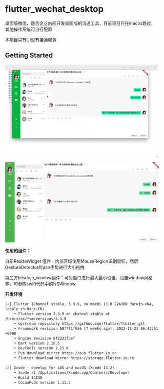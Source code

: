# flutter_wechat_desktop

桌面版微信，适合企业内部开发桌面版的沟通工具，目前项目只在macos跑过，其他操作系统可自行配置

本项目只有UI没有接通服务

## Getting Started

![demo png](1.gif "demo")



![demo png](1_1.jpg "demo")



**使用的组件：**

自研ResizeWidget 组件：内部区域使用MouseRegion识别鼠标，然后GestureDetector的pan手势进行大小拖拽

第三方bitsdojo_window组件：可对窗口进行最大最小设置，设置window风格等，可参照swift代码中的NSWindow



**开发环境**

```
[✓] Flutter (Channel stable, 3.3.9, on macOS 13.0 22A380 darwin-x64, locale zh-Hans-CN)
    • Flutter version 3.3.9 on channel stable at /Users/xx/fvm/versions/3.3.9
    • Upstream repository https://github.com/flutter/flutter.git
    • Framework revision b8f7f1f986 (7 weeks ago), 2022-11-23 06:43:51 +0900
    • Engine revision 8f2221fbef
    • Dart version 2.18.5
    • DevTools version 2.15.0
    • Pub download mirror https://pub.flutter-io.cn
    • Flutter download mirror https://storage.flutter-io.cn

[✓] Xcode - develop for iOS and macOS (Xcode 14.2)
    • Xcode at /Applications/Xcode.app/Contents/Developer
    • Build 14C18
    • CocoaPods version 1.11.3
```

